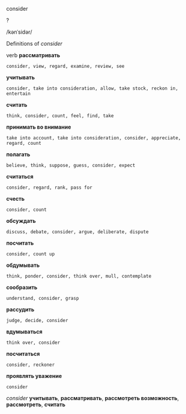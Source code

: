 consider

?

/kənˈsidər/

Definitions of _consider_

verb
**рассматривать**

    consider, view, regard, examine, review, see
**учитывать**

    consider, take into consideration, allow, take stock, reckon in, entertain
**считать**

    think, consider, count, feel, find, take
**принимать во внимание**

    take into account, take into consideration, consider, appreciate, regard, count
**полагать**

    believe, think, suppose, guess, consider, expect
**считаться**

    consider, regard, rank, pass for
**счесть**

    consider, count
**обсуждать**

    discuss, debate, consider, argue, deliberate, dispute
**посчитать**

    consider, count up
**обдумывать**

    think, ponder, consider, think over, mull, contemplate
**сообразить**

    understand, consider, grasp
**рассудить**

    judge, decide, consider
**вдумываться**

    think over, consider
**посчитаться**

    consider, reckoner
**проявлять уважение**

    consider

_consider_
**учитывать**, **рассматривать**, **рассмотреть возможность**, **рассмотреть**, **считать**